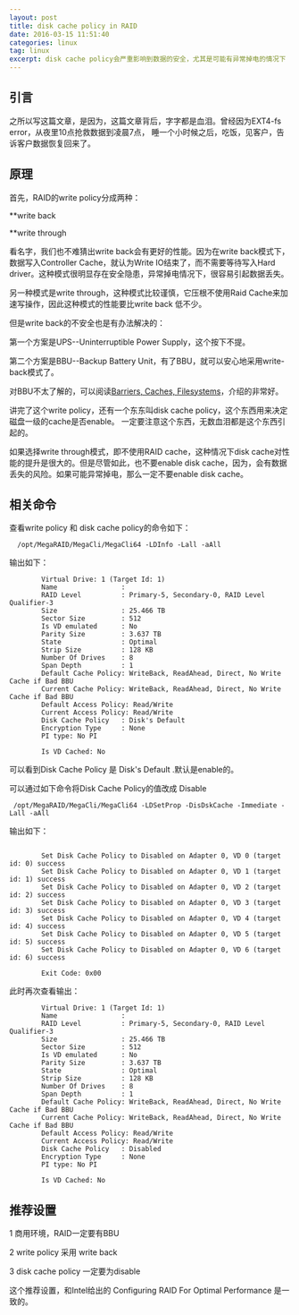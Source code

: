 ```yaml
---
layout: post
title: disk cache policy in RAID
date: 2016-03-15 11:51:40
categories: linux
tag: linux
excerpt: disk cache policy会严重影响到数据的安全，尤其是可能有异常掉电的情况下
---
```


引言
-----
之所以写这篇文章，是因为，这篇文章背后，字字都是血泪。曾经因为EXT4-fs error，从夜里10点抢救数据到凌晨7点，
睡一个小时候之后，吃饭，见客户，告诉客户数据恢复回来了。


原理
----
首先，RAID的write policy分成两种：

**write back

**write through

看名字，我们也不难猜出write back会有更好的性能。因为在write back模式下，数据写入Controller Cache，就认为Write IO结束了，而不需要等待写入Hard driver。这种模式很明显存在安全隐患，异常掉电情况下，很容易引起数据丢失。

另一种模式是write through，这种模式比较谨慎，它压根不使用Raid Cache来加速写操作，因此这种模式的性能要比write back 低不少。

但是write back的不安全也是有办法解决的：

第一个方案是UPS--Uninterruptible Power Supply，这个按下不提。

第二个方案是BBU--Backup Battery Unit，有了BBU，就可以安心地采用write-back模式了。

对BBU不太了解的，可以阅读[Barriers, Caches, Filesystems](https://monolight.cc/2011/06/barriers-caches-filesystems/)，介绍的非常好。


讲完了这个write policy，还有一个东东叫disk cache policy，这个东西用来决定磁盘一级的cache是否enable。
一定要注意这个东西，无数血泪都是这个东西引起的。

如果选择write through模式，即不使用RAID cache，这种情况下disk cache对性能的提升是很大的。但是尽管如此，也不要enable disk cache，因为，会有数据丢失的风险。如果可能异常掉电，那么一定不要enable disk cache。

相关命令
--------
查看write policy 和 disk cache policy的命令如下：

```
  /opt/MegaRAID/MegaCli/MegaCli64 -LDInfo -Lall -aAll
```

输出如下：

```
        Virtual Drive: 1 (Target Id: 1)
        Name                :
        RAID Level          : Primary-5, Secondary-0, RAID Level Qualifier-3
        Size                : 25.466 TB
        Sector Size         : 512
        Is VD emulated      : No
        Parity Size         : 3.637 TB
        State               : Optimal
        Strip Size          : 128 KB
        Number Of Drives    : 8
        Span Depth          : 1
        Default Cache Policy: WriteBack, ReadAhead, Direct, No Write Cache if Bad BBU
        Current Cache Policy: WriteBack, ReadAhead, Direct, No Write Cache if Bad BBU
        Default Access Policy: Read/Write
        Current Access Policy: Read/Write
        Disk Cache Policy   : Disk's Default
        Encryption Type     : None
        PI type: No PI

        Is VD Cached: No
```

可以看到Disk Cache Policy 是 Disk's Default .默认是enable的。

可以通过如下命令将Disk Cache Policy的值改成 Disable

```
 /opt/MegaRAID/MegaCli/MegaCli64 -LDSetProp -DisDskCache -Immediate -Lall -aAll
```
输出如下：

```
                                             
        Set Disk Cache Policy to Disabled on Adapter 0, VD 0 (target id: 0) success
        Set Disk Cache Policy to Disabled on Adapter 0, VD 1 (target id: 1) success
        Set Disk Cache Policy to Disabled on Adapter 0, VD 2 (target id: 2) success
        Set Disk Cache Policy to Disabled on Adapter 0, VD 3 (target id: 3) success
        Set Disk Cache Policy to Disabled on Adapter 0, VD 4 (target id: 4) success
        Set Disk Cache Policy to Disabled on Adapter 0, VD 5 (target id: 5) success
        Set Disk Cache Policy to Disabled on Adapter 0, VD 6 (target id: 6) success

        Exit Code: 0x00
```

此时再次查看输出：

```
        Virtual Drive: 1 (Target Id: 1)
        Name                :
        RAID Level          : Primary-5, Secondary-0, RAID Level Qualifier-3
        Size                : 25.466 TB
        Sector Size         : 512
        Is VD emulated      : No
        Parity Size         : 3.637 TB
        State               : Optimal
        Strip Size          : 128 KB
        Number Of Drives    : 8
        Span Depth          : 1
        Default Cache Policy: WriteBack, ReadAhead, Direct, No Write Cache if Bad BBU
        Current Cache Policy: WriteBack, ReadAhead, Direct, No Write Cache if Bad BBU
        Default Access Policy: Read/Write
        Current Access Policy: Read/Write
        Disk Cache Policy   : Disabled
        Encryption Type     : None
        PI type: No PI

        Is VD Cached: No
```

推荐设置
-------
1 商用环境，RAID一定要有BBU

2 write policy 采用 write back

3 disk cache policy 一定要为disable

这个推荐设置，和Intel给出的 Configuring  RAID For Optimal Performance 是一致的。




